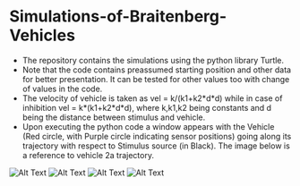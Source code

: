 # Simulations-of-Braitenberg-Vehicles
<ul>
<li> The repository contains the simulations using the python library Turtle. </li>
<li> Note that the code contains preassumed starting position and other data for better presentation. It can be tested for other values too with change of values in the code. </li>
<li> The velocity of vehicle is taken as vel = k/(k1+k2*d*d) while in case of inhibition vel = k*(k1+k2*d*d), where k,k1,k2 being constants and d being the distance between stimulus and vehicle. </li>
<li> Upon executing the python code a window appears with the Vehicle (Red circle, with Purple circle indicating sensor positions) going along its trajectory with respect to Stimulus source (in Black). The image below is a reference to vehicle 2a trajectory. </li>
</ul>

![Alt Text](https://github.com/ankiitgupta7/Simulations-of-Braitenberg-Vehicles/blob/master/vehicle2a.JPG)
![Alt Text](https://github.com/ankiitgupta7/Simulations-of-Braitenberg-Vehicles/blob/master/vehicle2b.JPG)
![Alt Text](https://github.com/ankiitgupta7/Simulations-of-Braitenberg-Vehicles/blob/master/vehicle3a.JPG)
![Alt Text](https://github.com/ankiitgupta7/Simulations-of-Braitenberg-Vehicles/blob/master/vehicle3b.JPG)
